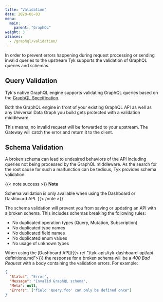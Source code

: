 ```yaml
---
title: "Validation"
date: 2020-06-03
menu:
  main:
    parent: "GraphQL"
weight: 3
aliases:
  - /graphql/validation/
---
```


In order to prevent errors happening during request processing or sending invalid queries to the upstream Tyk supports the validation of GraphQL queries and schemas.

## Query Validation

Tyk's native GraphQL engine supports validating GraphQL queries based on the [GraphQL Specification](https://spec.graphql.org/October2021/).

Both the GraphQL engine in front of your existing GraphQL API as well as any Universal Data Graph you build gets protected with a validation middleware.

This means, no invalid request will be forwarded to your upstream.
The Gateway will catch the error and return it to the client.

## Schema Validation

A broken schema can lead to undesired behaviors of the API including queries not being processed by the GraphQL middleware. As the search for the root cause for
such a malfunction can be tedious, Tyk provides schema validation.

{{< note success >}}
**Note**

Schema validation is only available when using the Dashboard or Dashboard API.
{{< /note >}}

The schema validation will prevent you from saving or updating an API with a broken schema. This includes schemas breaking the following rules:

- No duplicated operation types (Query, Mutation, Subscription)
- No duplicated type names
- No duplicated field names
- No duplicated enum values
- No usage of unknown types

When using the [Dashboard API]({{< ref "/tyk-apis/tyk-dashboard-api/api-definitions.md">}}) the response for a broken schema will be a _400 Bad Request_ with a body containing the validation errors. For example:

```json
{
  "Status": "Error",
  "Message": "Invalid GraphQL schema",
  "Meta": null,
  "Errors": ["field 'Query.foo' can only be defined once"]
}
```
